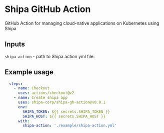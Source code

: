 # Shipa GitHub Action

GitHub Action for managing cloud-native applications on Kubernetes using Shipa

## Inputs

`shipa-action` - path to Shipa action yml file.

## Example usage

```yaml
  steps:
    - name: Checkout
      uses: actions/checkout@v2
    - name: Create shipa app
      uses: shipa-corp/shipa-gh-action@v0.0.1
      env:
        SHIPA_TOKEN: ${{ secrets.SHIPA_TOKEN }}
        SHIPA_HOST: ${{ secrets.SHIPA_HOST }}
      with:
        shipa-action: './example/shipa-action.yml'
```
